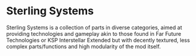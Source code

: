 # Sterling Systems
Sterling Systems is a collection of parts in diverse categories, aimed at providing technologies and gameplay akin to those found in Far Future Technologies or KSP Interstellar Extended but with decently textured, less complex parts/functions and high modularity of the mod itself.
